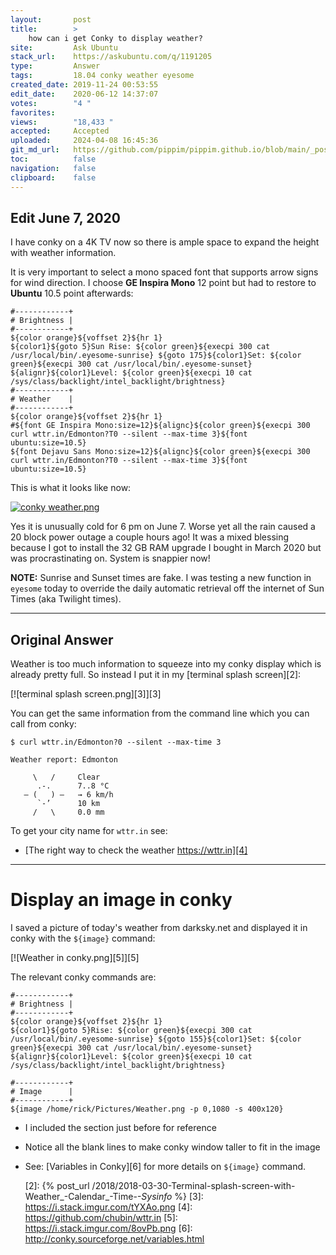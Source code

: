 ```yaml
---
layout:       post
title:        >
    how can i get Conky to display weather?
site:         Ask Ubuntu
stack_url:    https://askubuntu.com/q/1191205
type:         Answer
tags:         18.04 conky weather eyesome
created_date: 2019-11-24 00:53:55
edit_date:    2020-06-12 14:37:07
votes:        "4 "
favorites:    
views:        "18,433 "
accepted:     Accepted
uploaded:     2024-04-08 16:45:36
git_md_url:   https://github.com/pippim/pippim.github.io/blob/main/_posts/2019/2019-11-24-how-can-i-get-Conky-to-display-weather_.md
toc:          false
navigation:   false
clipboard:    false
---
```


## Edit June 7, 2020

I have conky on a 4K TV now so there is ample space to expand the height with weather information.

It is very important to select a mono spaced font that supports arrow signs for wind direction. I choose **GE Inspira Mono** 12 point but had to restore to **Ubuntu** 10.5 point afterwards:

``` 
#------------+
# Brightness |
#------------+
${color orange}${voffset 2}${hr 1}
${color1}${goto 5}Sun Rise: ${color green}${execpi 300 cat /usr/local/bin/.eyesome-sunrise} ${goto 175}${color1}Set: ${color green}${execpi 300 cat /usr/local/bin/.eyesome-sunset} ${alignr}${color1}Level: ${color green}${execpi 10 cat /sys/class/backlight/intel_backlight/brightness}
#------------+
# Weather    |
#------------+
${color orange}${voffset 2}${hr 1}
#${font GE Inspira Mono:size=12}${alignc}${color green}${execpi 300 curl wttr.in/Edmonton?T0 --silent --max-time 3}${font ubuntu:size=10.5}
${font Dejavu Sans Mono:size=12}${alignc}${color green}${execpi 300 curl wttr.in/Edmonton?T0 --silent --max-time 3}${font ubuntu:size=10.5}
```

This is what it looks like now:

[![conky weather.png][1]][1]

Yes it is unusually cold for 6 pm on June 7. Worse yet all the rain caused a 20 block power outage a couple hours ago! It was a mixed blessing because I got to install the 32 GB RAM upgrade I bought in March 2020 but was procrastinating on. System is snappier now!

**NOTE:** Sunrise and Sunset times are fake. I was testing a new function in `eyesome` today to override the daily automatic retrieval off the internet of Sun Times (aka Twilight times).

----------

## Original Answer

Weather is too much information to squeeze into my conky display which is already pretty full. So instead I put it in my [terminal splash screen][2]:

[![terminal splash screen.png][3]][3]

You can get the same information from the command line which you can call from conky:

``` 
$ curl wttr.in/Edmonton?0 --silent --max-time 3

Weather report: Edmonton

     \   /     Clear
      .-.      7..8 °C        
   ― (   ) ―   → 6 km/h       
      `-’      10 km          
     /   \     0.0 mm         
```

To get your city name for `wttr.in` see:

- [The right way to check the weather https://wttr.in][4]


----------


# Display an image in conky

I saved a picture of today's weather from darksky.net and displayed it in conky with the `${image}` command:

[![Weather in conky.png][5]][5]

The relevant conky commands are:

``` 
#------------+
# Brightness |
#------------+
${color orange}${voffset 2}${hr 1}
${color1}${goto 5}Rise: ${color green}${execpi 300 cat /usr/local/bin/.eyesome-sunrise} ${goto 155}${color1}Set: ${color green}${execpi 300 cat /usr/local/bin/.eyesome-sunset} ${alignr}${color1}Level: ${color green}${execpi 10 cat /sys/class/backlight/intel_backlight/brightness}

#------------+
# Image      |
#------------+
${image /home/rick/Pictures/Weather.png -p 0,1080 -s 400x120}
```

- I included the section just before for reference
- Notice all the blank lines to make conky window taller to fit in the image
- See: [Variables in Conky][6] for more details on `${image}` command.


  [1]: https://i.stack.imgur.com/EqapD.png
  [2]: {% post_url /2018/2018-03-30-Terminal-splash-screen-with-Weather_-Calendar_-Time-_-Sysinfo_ %}
  [3]: https://i.stack.imgur.com/tYXAo.png
  [4]: https://github.com/chubin/wttr.in
  [5]: https://i.stack.imgur.com/8ovPb.png
  [6]: http://conky.sourceforge.net/variables.html
